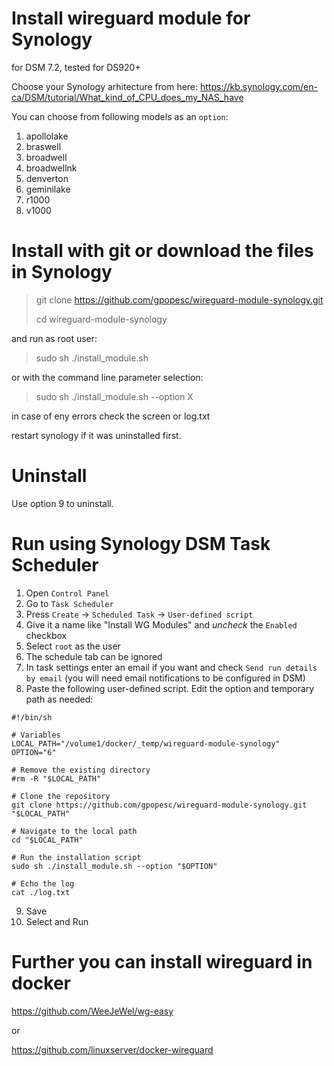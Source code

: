 # Install wireguard module for Synology
for DSM 7.2, tested for DS920+

Choose your Synology arhitecture from here:
https://kb.synology.com/en-ca/DSM/tutorial/What_kind_of_CPU_does_my_NAS_have 

You can choose from following models as an `option`:
 1. apollolake
 2. braswell
 3. broadwell
 4. broadwellnk
 5. denverton
 6. geminilake
 7. r1000
 8. v1000


# Install with git  or download the files in Synology
>git clone https://github.com/gpopesc/wireguard-module-synology.git
>
>cd wireguard-module-synology

and run as root user:
>sudo sh ./install_module.sh

or with the command line parameter selection:
>sudo sh ./install_module.sh --option X

in case of eny errors check the screen or log.txt

restart synology if it was uninstalled first.

# Uninstall

Use option 9 to uninstall. 

# Run using Synology DSM Task Scheduler

1. Open `Control Panel`
2. Go to `Task Scheduler`
3. Press `Create` -> `Scheduled Task` -> `User-defined script`
4. Give it a name like "Install WG Modules" and *uncheck* the `Enabled` checkbox
5. Select `root` as the user
6. The schedule tab can be ignored
7. In task settings enter an email if you want and check `Send run details by email` (you will need email notifications to be configured in DSM)
8. Paste the following user-defined script. Edit the option and temporary path as needed:

```
#!/bin/sh

# Variables
LOCAL_PATH="/volume1/docker/_temp/wireguard-module-synology"
OPTION="6"

# Remove the existing directory
#rm -R "$LOCAL_PATH"

# Clone the repository
git clone https://github.com/gpopesc/wireguard-module-synology.git "$LOCAL_PATH"

# Navigate to the local path
cd "$LOCAL_PATH"

# Run the installation script
sudo sh ./install_module.sh --option "$OPTION"

# Echo the log
cat ./log.txt
```

9. Save
10. Select and Run


# Further you can install wireguard in docker

https://github.com/WeeJeWel/wg-easy 

or

https://github.com/linuxserver/docker-wireguard 
